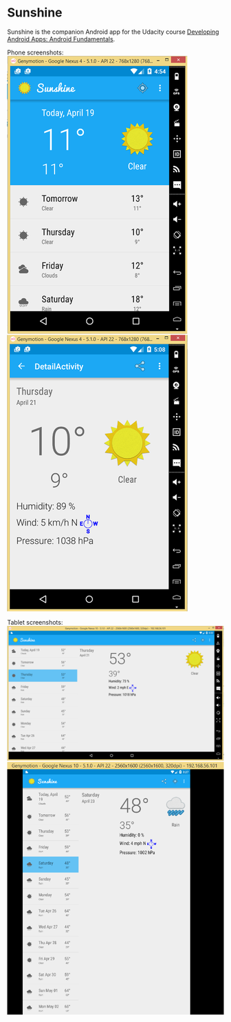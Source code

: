 Sunshine
========

Sunshine is the companion Android app for the Udacity course [Developing Android Apps: Android Fundamentals](https://www.udacity.com/course/ud853).

Phone screenshots:
![ScreenShot](/captures/phone1.png)
![ScreenShot](/captures/phone2.png)

Tablet screenshots:
![ScreenShot](/captures/tablet1.png)
![ScreenShot](/captures/tablet2.png)

